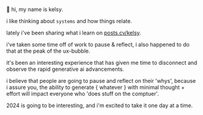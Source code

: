 👋 hi, my name is kelsy.

i like thinking about `systems` and how things relate.

lately i've been sharing what i learn on [posts.cv/kelsy](https://posts.cv/kelsy).

i've taken some time off of work to pause & reflect, i also happened to do that at the peak of the ux-bubble.

it's been an interesting experience that has given me time to disconnect and observe the rapid generative ai advancements.

i believe that people are going to pause and reflect on their 'whys', because i assure you, the ability to generate { whatever } with minimal thought + effort will impact everyone who 'does stuff on the comptuer'.

2024 is going to be interesting, and i'm excited to take it one day at a time.
